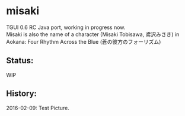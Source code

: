 ﻿# misaki
TGUI 0.6 RC Java port, working in progress now.    
Misaki is also the name of a character (Misaki Tobisawa, 鳶沢みさき) in Aokana: Four Rhythm Across the Blue (蒼の彼方のフォーリズム)  

## Status:  
WIP  

## History: 
2016-02-09: Test Picture.  
